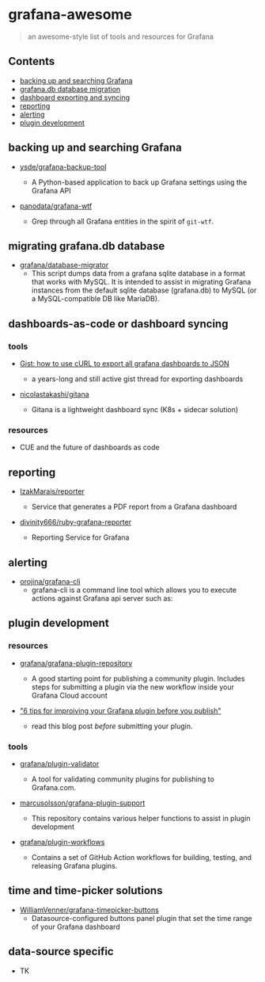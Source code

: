 # grafana-awesome

> an awesome-style list of tools and resources for Grafana

## Contents

- [backing up and searching Grafana](#backing-up-and-searching-grafana)
- [grafana.db database migration](#migrating-grafanadb-database)
- [dashboard exporting and syncing](#dashboards-as-code-or-dashboard-syncing)
- [reporting](#reporting)
- [alerting](#alerting)
- [plugin development](#plugin-development)

## backing up and searching Grafana

- [ysde/grafana-backup-tool](https://github.com/ysde/grafana-backup-tool)
    - A Python-based application to back up Grafana settings using the Grafana API

- [panodata/grafana-wtf](https://github.com/panodata/grafana-wtf)
    - Grep through all Grafana entities in the spirit of `git-wtf`.

## migrating grafana.db database

- [grafana/database-migrator](https://github.com/grafana/database-migrator)
    - This script dumps data from a grafana sqlite database in a format that works with MySQL. It is intended to assist in migrating Grafana instances from the default sqlite database (grafana.db) to MySQL (or a MySQL-compatible DB like MariaDB).

## dashboards-as-code or dashboard syncing

### tools

- [Gist: how to use cURL to export all grafana dashboards to JSON](https://gist.github.com/crisidev/bd52bdcc7f029be2f295#gistcomment-3975489)
    - a years-long and still active gist thread for exporting dashboards

- [nicolastakashi/gitana](https://github.com/nicolastakashi/gitana)
    - Gitana is a lightweight dashboard sync (K8s + sidecar solution)

### resources

- CUE and the future of dashboards as code

## reporting

- [IzakMarais/reporter](https://github.com/IzakMarais/reporter)
    - Service that generates a PDF report from a Grafana dashboard

- [divinity666/ruby-grafana-reporter](https://github.com/divinity666/ruby-grafana-reporter)
    - Reporting Service for Grafana

## alerting

- [orojina/grafana-cli](https://github.com/orojina/grafana-cli)
    - grafana-cli is a command line tool which allows you to execute actions against Grafana api server such as:

## plugin development

### resources

- [grafana/grafana-plugin-repository](https://github.com/grafana/grafana-plugin-repository)
    - A good starting point for publishing a community plugin. Includes steps for submitting a plugin via the new workflow inside your Grafana Cloud account

- ["6 tips for improiving your Grafana plugin before you publish"](https://grafana.com/blog/2021/01/21/6-tips-for-improving-your-grafana-plugin-before-you-publish/)
    - read this blog post _before_ submitting your plugin.

### tools

- [grafana/plugin-validator](https://github.com/grafana/plugin-validator)
    - A tool for validating community plugins for publishing to Grafana.com.

- [marcusolsson/grafana-plugin-support](https://github.com/marcusolsson/grafana-plugin-support)
    - This repository contains various helper functions to assist in plugin development

- [grafana/plugin-workflows](https://github.com/grafana/plugin-workflows)
    - Contains a set of GitHub Action workflows for building, testing, and releasing Grafana plugins.

## time and time-picker solutions

- [WilliamVenner/grafana-timepicker-buttons](https://github.com/WilliamVenner/grafana-timepicker-buttons)
    - Datasource-configured buttons panel plugin that set the time range of your Grafana dashboard
    
## data-source specific

- TK